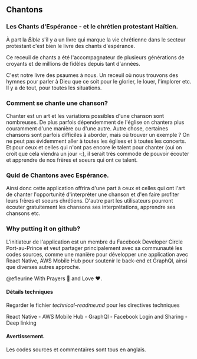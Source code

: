 ## Chantons

### Les Chants d'Espérance - et le chrétien protestant Haïtien.

À part la _Bible_ s'il y a un livre qui marque la vie chrétienne dans le secteur protestant c'est bien le livre des chants d'espérance.


Ce receuil de chants a été l'accompagnateur de plusieurs générations de croyants et de millions de fidèles depuis tant d'années. 


C'est notre livre des psaumes à nous. Un receuil où nous trouvons des hymnes pour parler à Dieu que ce soit pour le glorier, le louer, l'implorer etc. Il y a de tout, pour toutes les situations.



### Comment se chante une chanson?

Chanter est un art et les variations possibles d'une chanson sont nombreuses. De plus parfois dépendemment de l'église on chantera plus couramment d'une manière ou d'une autre. Autre chose, certaines chansons sont parfois difficiles à aborder, mais où trouver un exemple ? On ne peut pas évidemment aller à toutes les églises et à toutes les concerts. Et pour ceux et celles qui n'ont pas encore le talent pour chanter (oui on croit que cela viendra un jour -:), il serait très commode de pouvoir écouter et apprendre de nos frères et soeurs qui ont ce talent.


### Quid de Chantons avec Espérance.

Ainsi donc cette application offrira d'une part à ceux et celles qui ont l'art de chanter l'opportunité d'interpréter une chanson et d'en faire profiter leurs frères et soeurs chrétiens. D'autre part les utilisateurs pourront écouter gratuitement les chansons ses interprétations, apprendre ses chansons etc.


### Why putting it on github?

L'initiateur de l'application est un membre du Facebook Developer Circle Port-au-Prince et veut partager principalement avec sa communauté les codes sources, comme une manière pour développer une application avec React Native, AWS Mobile Hub pour soutenir le back-end et GraphQl, ainsi que diverses autres  approche.


@efleurine With Prayers :pray: and Love :heart:.

#### Détails techniques

Regarder le fichier *technical-readme.md* pour les directives techniques

React Native - AWS Mobile Hub - GraphQl - Facebook Login and Sharing - Deep linking

#### Avertissement.

Les codes sources et commentaires sont tous en anglais.

